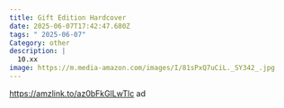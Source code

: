 ```yaml
---
title: Gift Edition Hardcover
date: 2025-06-07T17:42:47.680Z
tags: " 2025-06-07"
Category: other
description: |
  10.xx 
image: https://m.media-amazon.com/images/I/81sPxQ7uCiL._SY342_.jpg
---
```

https://amzlink.to/az0bFkGlLwTlc  ad